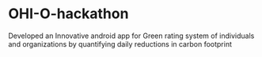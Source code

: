 # OHI-O-hackathon
Developed an Innovative android app for Green rating system of individuals and organizations by quantifying daily reductions in carbon footprint
